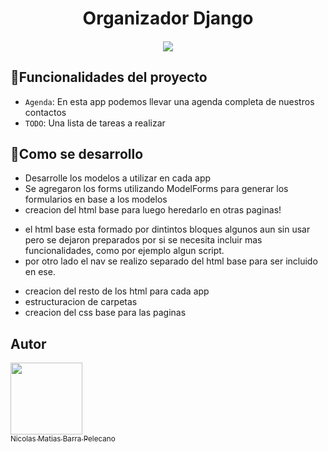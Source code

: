 <h1 align="center"> Organizador Django </h1>
<h4 align="center">
   <img src="https://img.shields.io/badge/STATUS-EN%20DESAROLLO-green">
</h4>

## :hammer:Funcionalidades del proyecto

- `Agenda`: En esta app podemos llevar una agenda completa de nuestros contactos 
- `TODO`: Una lista de tareas a realizar

## :hammer:Como se desarrollo
- Desarrolle los modelos a utilizar en cada app
- Se agregaron los forms utilizando ModelForms para generar los formularios en base a los modelos
- creacion del html base para luego heredarlo en otras paginas!
* el html base esta formado por dintintos bloques algunos aun sin usar pero se dejaron preparados por si se necesita incluir mas funcionalidades, como por ejemplo algun script.
* por otro lado el nav se realizo separado del html base para ser incluido en ese.
- creacion del resto de los html para cada app
- estructuracion de carpetas
- creacion del css base para las paginas




## Autor

[<img src="https://avatars.githubusercontent.com/u/87586447?s=400&u=1bc022e93213d6e5b95121e88ee7a54ed8c99f4d&v=4" width=115><br><sub>Nicolas Matias Barra Pelecano</sub>](https://github.com/nikobarra)



  